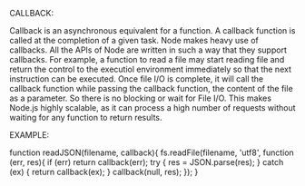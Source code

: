 CALLBACK:

Callback is an asynchronous equivalent for a function. A callback function is called at the completion of a given task.
Node makes heavy use of callbacks. All the APIs of Node are written in such a way that they support callbacks.
For example, a function to read a file may start reading file and return the control to the executiol
environment immediately so that the next instruction can be executed. Once file I/O is complete, 
it will call the callback function while passing the callback function, the content of the file as a parameter. 
So there is no blocking or wait for File I/O. This makes Node.js highly scalable, as it can process a high number of
requests without waiting for any function to return results.

EXAMPLE:

function readJSON(filename, callback){
  fs.readFile(filename, 'utf8', function (err, res){
    if (err) return callback(err);
    try {
      res = JSON.parse(res);
    } catch (ex) {
      return callback(ex);
    }
    callback(null, res);
  });
}
